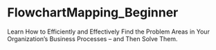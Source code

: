 # FlowchartMapping_Beginner
Learn How to Efficiently and Effectively Find the Problem Areas in Your Organization’s Business Processes – and Then Solve Them.
